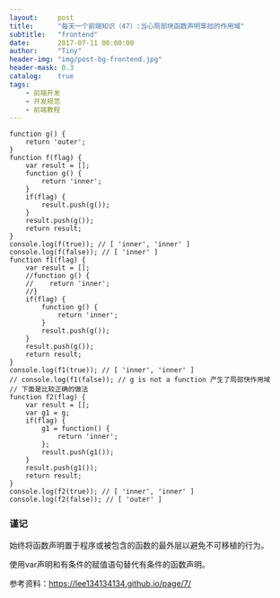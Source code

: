```yaml
---
layout:     post
title:      "每天一个前端知识（47）:当心局部块函数声明笨拙的作用域"
subtitle:   "frontend"
date:       2017-07-11 00:00:00
author:     "Tiny"
header-img: "img/post-bg-frontend.jpg"
header-mask: 0.3
catalog:    true
tags:
    - 前端开发
    - 开发规范
    - 前端教程
---
```


    function g() {
        return 'outer';
    }
    function f(flag) {
        var result = [];
        function g() {
            return 'inner';
        }
        if(flag) {
            result.push(g());
        }
        result.push(g());
        return result;
    }
    console.log(f(true)); // [ 'inner', 'inner' ]
    console.log(f(false)); // [ 'inner' ]
    function f1(flag) {
        var result = [];
        //function g() {
        //    return 'inner';
        //}
        if(flag) {
            function g() {
                return 'inner';
            }
            result.push(g());
        }
        result.push(g());
        return result;
    }
    console.log(f1(true)); // [ 'inner', 'inner' ]
    // console.log(f1(false)); // g is not a function 产生了局部快作用域
    // 下面是比较正确的做法
    function f2(flag) {
        var result = [];
        var g1 = g;
        if(flag) {
            g1 = function() {
                return 'inner';
            };
            result.push(g1());
        }
        result.push(g1());
        return result;
    }
    console.log(f2(true)); // [ 'inner', 'inner' ]
    console.log(f2(false)); // [ 'outer' ]

### 谨记

始终将函数声明置于程序或被包含的函数的最外层以避免不可移植的行为。

使用var声明和有条件的赋值语句替代有条件的函数声明。

参考资料：https://lee134134134.github.io/page/7/




